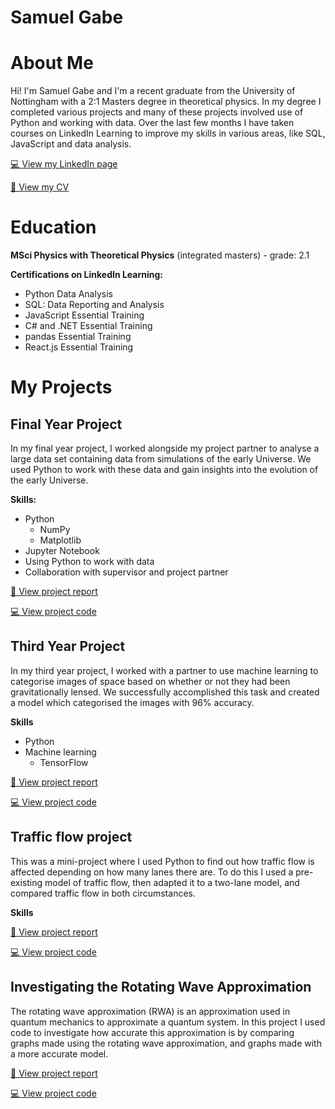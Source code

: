 # Samuel Gabe
# About Me
Hi! I'm Samuel Gabe and I'm a recent graduate from the University of Nottingham with a 2:1 Masters degree in theoretical physics. In my degree I completed various projects and many of these projects involved use of Python and working with data. Over the last few months I have taken courses on LinkedIn Learning to improve my skills in various areas, like SQL, JavaScript and data analysis.

[💻 View my LinkedIn page](https://linkedin.com/in/samgabe)

[📝 View my CV](Samuel-Gabe-CV.pdf)


# Education
**MSci Physics with Theoretical Physics** (integrated masters) - grade: 2.1

**Certifications on LinkedIn Learning:**
* Python Data Analysis
* SQL: Data Reporting and Analysis
* JavaScript Essential Training
* C# and .NET Essential Training
* pandas Essential Training
* React.js Essential Training


# My Projects
## Final Year Project
In my final year project, I worked alongside my project partner to analyse a large data set containing data from simulations of the early Universe. We used Python to work with these data and gain insights into the evolution of the early Universe. 

**Skills:**
* Python
  * NumPy
  * Matplotlib
* Jupyter Notebook
* Using Python to work with data
* Collaboration with supervisor and project partner

[📄 View project report]()

[💻 View project code]()

## Third Year Project
In my third year project, I worked with a partner to use machine learning to categorise images of space based on whether or not they had been gravitationally lensed. We successfully accomplished this task and created a model which categorised the images with 96% accuracy. 

**Skills**
* Python
* Machine learning
  * TensorFlow

[📄 View project report]()

[💻 View project code]()

## Traffic flow project
This was a mini-project where I used Python to find out how traffic flow is affected depending on how many lanes there are. To do this I used a pre-existing model of traffic flow, then adapted it to a two-lane model, and compared traffic flow in both circumstances.

**Skills**


[📄 View project report]()

[💻 View project code]()

## Investigating the Rotating Wave Approximation
The rotating wave approximation (RWA) is an approximation used in quantum mechanics to approximate a quantum system. In this project I used code to investigate how accurate this approximation is by comparing graphs made using the rotating wave approximation, and graphs made with a more accurate model.

[📄 View project report]()

[💻 View project code]()



